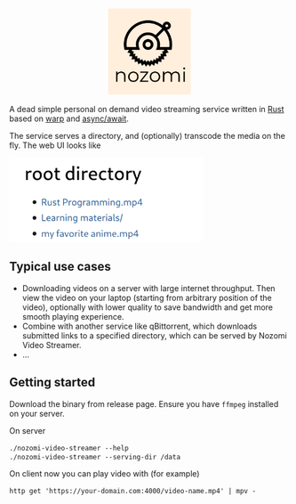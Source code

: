 <p align="center">
<img src="./figures/logo.png" width="150px"/>
</p>

A dead simple personal on demand video streaming service written in [Rust](https://www.rust-lang.org/) based on [warp](https://github.com/seanmonstar/warp) and [async/await](https://github.com/rust-lang/rust/issues/50547).

The service serves a directory, and (optionally) transcode the media on the fly. The web UI looks like

<p align="left">
<img src="./figures/webui.png" width="350px"/>
</p>

## Typical use cases 

* Downloading videos on a server with large internet throughput. Then view the video on your laptop (starting from arbitrary position of the video), optionally with lower quality to save bandwidth and get more smooth playing experience.
* Combine with another service like qBittorrent, which downloads submitted links to a specified directory, which can be served by Nozomi Video Streamer.
* ...

## Getting started

Download the binary from release page. Ensure you have `ffmpeg` installed on your server.

On server 

```
./nozomi-video-streamer --help
./nozomi-video-streamer --serving-dir /data
```

On client now you can play video with (for example)

```
http get 'https://your-domain.com:4000/video-name.mp4' | mpv -
```
